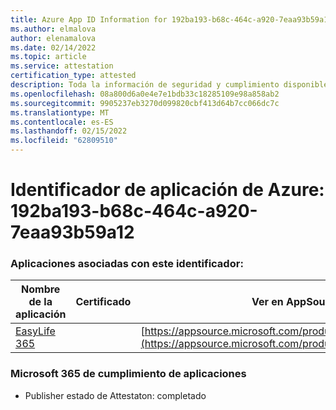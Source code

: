 ```yaml
---
title: Azure App ID Information for 192ba193-b68c-464c-a920-7eaa93b59a12
ms.author: elmalova
author: elenamalova
ms.date: 02/14/2022
ms.topic: article
ms.service: attestation
certification_type: attested
description: Toda la información de seguridad y cumplimiento disponible para 192ba193-b68c-464c-a920-7eaa93b59a12.
ms.openlocfilehash: 08a800d6a0e4e7e1bdb33c18285109e98a858ab2
ms.sourcegitcommit: 9905237eb3270d099820cbf413d64b7cc066dc7c
ms.translationtype: MT
ms.contentlocale: es-ES
ms.lasthandoff: 02/15/2022
ms.locfileid: "62809510"
---
```

# <a name="azure-app-id-192ba193-b68c-464c-a920-7eaa93b59a12"></a>Identificador de aplicación de Azure: 192ba193-b68c-464c-a920-7eaa93b59a12


### <a name="apps-associated-with-this-id"></a>Aplicaciones asociadas con este identificador:
| **Nombre de la aplicación** | **Certificado** | **Ver en AppSource** |
|--------------|---------------|-----------------------|
| [EasyLife 365](https://docs.microsoft.com/microsoft-365-app-certification/forward/WA200003697) |  | [https://appsource.microsoft.com/product/office/WA200003697](https://appsource.microsoft.com/product/office/WA200003697) |

### <a name="microsoft-365-app-compliance-status"></a>Microsoft 365 de cumplimiento de aplicaciones
- Publisher estado de Attestaton: completado
